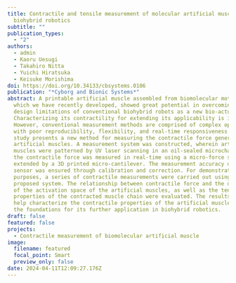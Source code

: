 ```yaml
---
title: Contractile and tensile measurement of molecular artificial muscles for
  biohybrid robotics
subtitle: ""
publication_types:
  - "2"
authors:
  - admin
  - Kaoru Uesugi
  - Takahiro Nitta
  - Yuichi Hiratsuka
  - Keisuke Morishima
doi: https://doi.org/10.34133/cbsystems.0106
publication: "*Cyborg and Bionic Systems*"
abstract: A printable artificial muscle assembled from biomolecular motors,
  which we have recently developed, showed great potential in overcoming the
  design limitations of conventional biohybrid robots as a new bio-actuator.
  Characterizing its contractility for extending its applicability is important.
  However, conventional measurement methods are comprised of complex operations
  with poor reproducibility, flexibility, and real-time responsiveness. This
  study presents a new method for measuring the contractile force generated by
  artificial muscles. A measurement system was constructed, wherein artificial
  muscles were patterned by UV laser scanning in an oil-sealed microchamber, and
  the contractile force was measured in real-time using a micro-force sensor
  extended by a 3D printed micro-cantilever. The measurement accuracy of the
  sensor was ensured through calibration and correction. For demonstration
  purposes, a series of contractile measurements were carried out using the
  proposed system. The relationship between contractile force and the dimensions
  of the activation space of the artificial muscles, as well as the tensile
  properties of the contracted muscle chain were evaluated. The results will
  help characterize the contractile properties of the artificial muscle and lay
  the foundations for its further application in biohybrid robotics.
draft: false
featured: false
projects:
  - Contractile measurement of biomolecular artificial muscle
image:
  filename: featured
  focal_point: Smart
  preview_only: false
date: 2024-04-11T12:09:27.176Z
---
```

